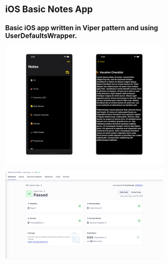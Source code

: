 # iOS Basic Notes App 

## Basic iOS app written in Viper pattern and using UserDefaultsWrapper.

![Notes App](https://github.com/mehmetalickr/notes-app/blob/main/notes-app.png) 

![SonarCloud Analysis](https://github.com/mehmetalickr/notes-app/blob/main/sonarcloud.png) 

